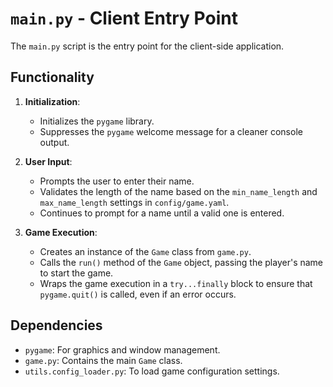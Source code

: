 # `main.py` - Client Entry Point

The `main.py` script is the entry point for the client-side application.

## Functionality

1.  **Initialization**:
    *   Initializes the `pygame` library.
    *   Suppresses the `pygame` welcome message for a cleaner console output.

2.  **User Input**:
    *   Prompts the user to enter their name.
    *   Validates the length of the name based on the `min_name_length` and `max_name_length` settings in `config/game.yaml`.
    *   Continues to prompt for a name until a valid one is entered.

3.  **Game Execution**:
    *   Creates an instance of the `Game` class from `game.py`.
    *   Calls the `run()` method of the `Game` object, passing the player's name to start the game.
    *   Wraps the game execution in a `try...finally` block to ensure that `pygame.quit()` is called, even if an error occurs.

## Dependencies

*   `pygame`: For graphics and window management.
*   `game.py`: Contains the main `Game` class.
*   `utils.config_loader.py`: To load game configuration settings.
